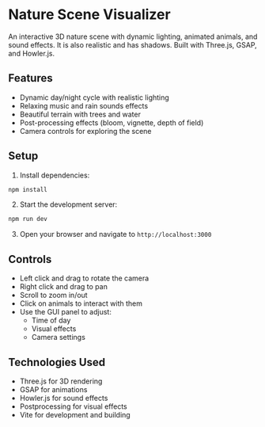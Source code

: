 # Nature Scene Visualizer

An interactive 3D nature scene with dynamic lighting, animated animals, and sound effects. It is also realistic and has shadows. Built with Three.js, GSAP, and Howler.js. 

## Features

- Dynamic day/night cycle with realistic lighting
- Relaxing music and rain sounds effects
- Beautiful terrain with trees and water
- Post-processing effects (bloom, vignette, depth of field)
- Camera controls for exploring the scene

## Setup

1. Install dependencies:
```bash
npm install
```

2. Start the development server:
```bash
npm run dev
```

3. Open your browser and navigate to `http://localhost:3000`

## Controls

- Left click and drag to rotate the camera
- Right click and drag to pan
- Scroll to zoom in/out
- Click on animals to interact with them
- Use the GUI panel to adjust:
  - Time of day
  - Visual effects
  - Camera settings

## Technologies Used

- Three.js for 3D rendering
- GSAP for animations
- Howler.js for sound effects
- Postprocessing for visual effects
- Vite for development and building 
